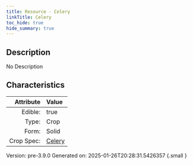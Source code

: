```yaml
---
title: Resource - Celery
linkTitle: Celery
toc_hide: true
hide_summary: true
---
```


## Description
No Description

## Characteristics

| Attribute      | Value |
|--------:|:------|
|Edible:|true|
|Type:|Crop|
|Form:|Solid|
|Crop Spec:|[Celery](/docs/definitions/crop/celery)|
 



    

Version: pre-3.9.0 Generated on: 2025-01-26T20:28:31.5426357
{.small }
